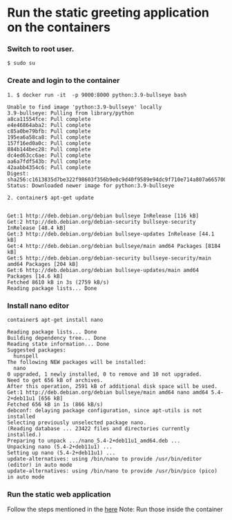 # Run the static greeting application on the containers

### Switch to root user.
```$ sudo su```

### Create and login to the container

```1. $ docker run -it  -p 9000:8000 python:3.9-bullseye bash```

```
Unable to find image 'python:3.9-bullseye' locally
3.9-bullseye: Pulling from library/python
a8ca11554fce: Pull complete 
e4e46864aba2: Pull complete 
c85a0be79bfb: Pull complete 
195ea6a58ca8: Pull complete 
157f16ed0a0c: Pull complete 
884b144bec28: Pull complete 
dc4ed63cc6ae: Pull complete 
aa6a7fdf543b: Pull complete 
42aabb4354c6: Pull complete 
Digest: sha256:c1613835d7be322f98603f356b9e0c9d40f9589e94dc9f710e714a807a665700
Status: Downloaded newer image for python:3.9-bullseye
```

```2. container$ apt-get update```
```

Get:1 http://deb.debian.org/debian bullseye InRelease [116 kB]
Get:2 http://deb.debian.org/debian-security bullseye-security InRelease [48.4 kB]
Get:3 http://deb.debian.org/debian bullseye-updates InRelease [44.1 kB]
Get:4 http://deb.debian.org/debian bullseye/main amd64 Packages [8184 kB]
Get:5 http://deb.debian.org/debian-security bullseye-security/main amd64 Packages [204 kB]
Get:6 http://deb.debian.org/debian bullseye-updates/main amd64 Packages [14.6 kB]
Fetched 8610 kB in 3s (2759 kB/s)
Reading package lists... Done
```

### Install nano editor

```container$ apt-get install nano```

```
Reading package lists... Done
Building dependency tree... Done
Reading state information... Done
Suggested packages:
  hunspell
The following NEW packages will be installed:
  nano
0 upgraded, 1 newly installed, 0 to remove and 10 not upgraded.
Need to get 656 kB of archives.
After this operation, 2591 kB of additional disk space will be used.
Get:1 http://deb.debian.org/debian bullseye/main amd64 nano amd64 5.4-2+deb11u1 [656 kB]
Fetched 656 kB in 1s (866 kB/s)
debconf: delaying package configuration, since apt-utils is not installed
Selecting previously unselected package nano.
(Reading database ... 23422 files and directories currently installed.)
Preparing to unpack .../nano_5.4-2+deb11u1_amd64.deb ...
Unpacking nano (5.4-2+deb11u1) ...
Setting up nano (5.4-2+deb11u1) ...
update-alternatives: using /bin/nano to provide /usr/bin/editor (editor) in auto mode
update-alternatives: using /bin/nano to provide /usr/bin/pico (pico) in auto mode
```

### Run the static web application
Follow the steps mentioned in the [here](https://github.com/ShrddhaRana/DockerBasics/blob/main/Create%20a%20simple%20greeting%20web%20application%20using%20flask.md)
Note: Run those inside the container
